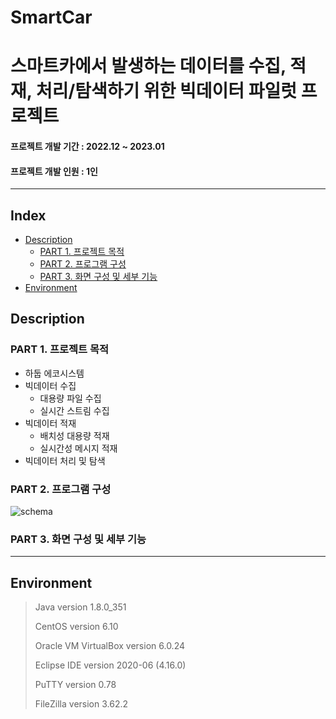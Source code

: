 # SmartCar
# 스마트카에서 발생하는 데이터를 수집, 적재, 처리/탐색하기 위한 빅데이터 파일럿 프로젝트
#### 프로젝트 개발 기간 : 2022.12 ~ 2023.01
#### 프로젝트 개발 인원 : 1인
-----------------------
## Index
- [Description](https://github.com/deldu1337/SmartCar/blob/main/README.md#description)
  - [PART 1. 프로젝트 목적](https://github.com/deldu1337/SmartCar/blob/main/README.md#part-1-%ED%94%84%EB%A1%9C%EA%B7%B8%EB%9E%A8-%EC%A0%9C%EA%B3%B5-%EA%B8%B0%EB%8A%A5)
  - [PART 2. 프로그램 구성](https://github.com/deldu1337/Coin/blob/main/README.md#part-2-%ED%94%84%EB%A1%9C%EA%B7%B8%EB%9E%A8-%EA%B5%AC%EC%84%B1)
  - [PART 3. 화면 구성 및 세부 기능](https://github.com/deldu1337/Coin/blob/main/README.md#part-3-%ED%99%94%EB%A9%B4-%EA%B5%AC%EC%84%B1-%EB%B0%8F-%EC%84%B8%EB%B6%80-%EA%B8%B0%EB%8A%A5)
- [Environment](https://github.com/deldu1337/Coin/blob/main/README.md#environment)
## Description

### PART 1. 프로젝트 목적
 - 하둡 에코시스템
 - 빅데이터 수집
   - 대용량 파일 수집
   - 실시간 스트림 수집
 - 빅데이터 적재
   - 배치성 대용량 적재
   - 실시간성 메시지 적재
 - 빅데이터 처리 및 탐색
 
### PART 2. 프로그램 구성
 ![schema](https://user-images.githubusercontent.com/77719450/195053425-32e61ba7-056d-484e-816d-1ce7e020e2a9.png)
 
### PART 3. 화면 구성 및 세부 기능
 
-----------------------
## Environment

> Java version 1.8.0_351
> 
> CentOS version 6.10
> 
> Oracle VM VirtualBox version 6.0.24
>
> Eclipse IDE version 2020-06 (4.16.0)
>
> PuTTY version 0.78
>
> FileZilla version 3.62.2
